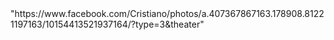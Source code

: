 <div id="fb-root"></div>
<script>(function(d, s, id) {
  var js, fjs = d.getElementsByTagName(s)[0];
  if (d.getElementById(id)) return;
  js = d.createElement(s); js.id = id;
  js.src = "//connect.facebook.net/en_US/sdk.js#xfbml=1&version=v2.6";
  fjs.parentNode.insertBefore(js, fjs);
}(document, 'script', 'facebook-jssdk'));</script>
<div class="fb-post" data-href="https://www.facebook.com/almohtarif.almotamarrid/posts" data-width="500" data-show-text="true"></div>
"https://www.facebook.com/Cristiano/photos/a.407367867163.178908.81221197163/10154413521937164/?type=3&theater"
<div id="fb-root"></div>
<script>(function(d, s, id) {
  var js, fjs = d.getElementsByTagName(s)[0];
  if (d.getElementById(id)) return;
  js = d.createElement(s); js.id = id;
  js.src = "//connect.facebook.net/en_US/sdk.js#xfbml=1&amp;version=v2.5";
  fjs.parentNode.insertBefore(js, fjs);
}(document, 'script', 'facebook-jssdk'));</script>
<div class="fb-post" data-href="{https://www.facebook.com/Cristiano/photos/a.407367867163.178908.81221197163/10154413521937164/?type=3&theater}"></div>
<html>
	<title>My Website</title>
<body>
	<script src="//connect.facebook.net/en_US/sdk.js#xfbml=1&amp;version=v2.5" 
  		async></script>  
	<div class="fb-post" 
  		data-href="https://www.facebook.com/20531316728/posts/10154009990506729/"
    	data-width="500"></div>
</body>
</html>
